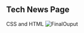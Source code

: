 ## Tech News Page

CSS and HTML
![FinalOuput](https://github.com/user-attachments/assets/4b5ea7b4-b7d0-43f0-8cfa-91f8cbfcbb5a)

